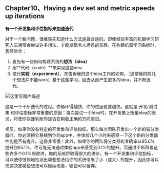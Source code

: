 ## Chapter10、Having a dev set and metric speeds up iterations

**有一个开发集和评估指标来加速迭代**

对于一个新问题，很难事先知道什么方法是最合适的。即使经验丰富的机器学习研究人员通常会尝试许多想法，才能发现令人满意的东西。在构建机器学习系统时，我经常会：

1. 首先有一些如何构建系统的**想法（idea）**
2. 用**代码（code）**来实现这些idea
3. 进行**实验（experiment）**，来告诉我的这个idea工作的如何。（通常我的前几个想法并不能work）基于这些学习，回去从而产生更多的idea，并不断迭代。

![这里写图片描述](http://oow6unnib.bkt.clouddn.com/myl-c10-0.jpg)

这是一个不断迭代的过程。你循环得越快，你的进展也就越快。这就是 开发/测试集 和评估指标非常重要的原因：每次尝试一个idea时，在开发集上衡量idea的表现，将使你快速判断你是否在朝着正确的方向前进。

相反，如果你没有特定的开发集和评估指标。那么每次团队开发出一个新的猫分类器时，你必须把它移植到你的app中，并体验几个小时来感受一下这个新的分类器性能是否有提升。这将非常慢！此外，如果你的团队将分类器的准确率从95.0%提升到95.1%，你可能无法通过体验app来感受到0.1%的提升。而通过不断积累这些许多个0.1%的改进，你的系统将取得很大的进步。有一个开发集和评估指标，可以使你很快地检测出哪些想法给你的系统带来了小（或大）的提升，因此你可以快速决定哪些想法可以继续改善，哪些可以舍弃。
